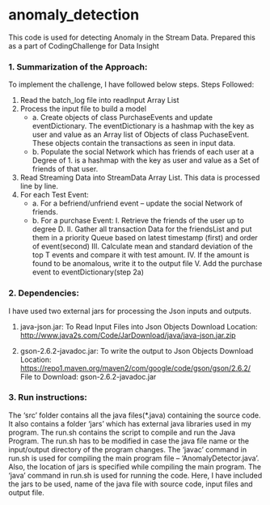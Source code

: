 # anomaly_detection
This code is used for detecting Anomaly in the Stream Data. Prepared this as a part of CodingChallenge for Data Insight

### 1.	Summarization of the Approach: ###
   To implement the challenge, I have followed below steps.
   Steps Followed:
   1. Read the batch_log file into readInput Array List
   2. Process the input file to build a model
      * a. Create objects of class PurchaseEvents and update eventDictionary. The eventDictionary is a hashmap with the key              as user and value as an Array list of Objects of class PuchaseEvent. These objects contain the transactions as                seen in input data.
      * b. Populate the social Network which has friends of each user at a Degree of 1. is a hashmap with the key as user                and value as a Set of friends of that user.
   3. Read Streaming Data into StreamData Array List. This data is processed line by line.
   4. For each Test Event:
      - a. For a befriend/unfriend event – update the social Network of friends.
      - b.	For a purchase Event:
         I.	  Retrieve the friends of the user up to degree D.
         II.  Gather all transaction Data for the friendsList and put them in a priority Queue based on latest timestamp                     (first) and order of event(second)
         III. Calculate mean and standard deviation of the top T events and compare it with test amount.
         IV.  If the amount is found to be anomalous, write it to the output file
         V.	  Add the purchase event to eventDictionary(step 2a)


### 2.	Dependencies: ###
   I have used two external jars for processing the Json inputs and outputs.
    
   1. java-json.jar: To Read Input Files into Json Objects
      Download Location: http://www.java2s.com/Code/JarDownload/java/java-json.jar.zip
              
   2. gson-2.6.2-javadoc.jar: To write the output to Json Objects
      Download Location: https://repo1.maven.org/maven2/com/google/code/gson/gson/2.6.2/
      File to Download: gson-2.6.2-javadoc.jar


### 3.	Run instructions: ###

   The ‘src’ folder contains all the java files(*.java) containing the source code. It also contains a folder ‘jars’ which        has external java libraries used in my program. 
   The run.sh contains the script to compile and run the Java Program. The run.sh has to be modified in    case the java file    name or the input/output directory of the program changes. 
   The ‘javac’ command in run.sh is used for compiling the main program file – ‘AnomalyDetector.java’. Also, the location of      jars is specified while compiling the main program.
   The ‘java’ command in run.sh is used for running the code. Here, I have included the jars to be used, name of the java        file with source code, input files and output file.
